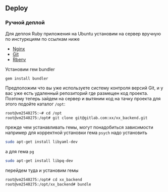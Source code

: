 ## Deploy

### Ручной деплой

Для деплоя Ruby приложения на Ubuntu
установим на сервер вручную
по инстуркциям по ссылкам ниже
* [Nginx](../nginx/install.md)
* [Git](../git/install.md)
* [Rbenv](../ruby/install.md)

Установим гем bundler
```
gem install bundler
```

Предположим что вы уже используете систему контроля версий Git,
и у вас уже есть удаленный репозиторий где размещен код проекта.
Поэтому теперь зайдем на сервер и вытяним код на тачку проекта
для этого подойте каталог `/opt`:

```sh
root@vm2540275:~# cd /opt
root@vm2540275:/opt# git clone git@gitlab.com:xx/xx_backend.git
```

прежде чем устанавливать гемы, могут понадобиться зависимости
например для корректной установки гема `psych` надо установить
```sh
sudo apt-get install libyaml-dev
```

а для гема `pg` 
```sh
sudo apt-get install libpq-dev
```

перейдем туда и установим гемы
```sh
root@vm2540275:/opt# cd xx_backend
root@vm2540275:/opt/xx_backend# bundle
```